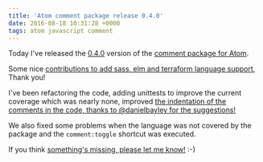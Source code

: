 ```yaml
---
title: 'Atom comment package release 0.4.0'
date: 2016-08-18 10:31:28 +0000
tags: atom javascript comment
---
```

Today I've released the [0.4.0](https://atom.io/packages/comment) version of the [comment package for Atom](https://github.com/javaguirre/comment).

Some nice [contributions to add sass, elm and terraform language support](https://github.com/javaguirre/comment/pulls?q=is%3Apr+is%3Aclosed), Thank you!

I've been refactoring the code, adding unittests to improve the current coverage which was nearly none, improved [the indentation of the comments in the code, thanks to @danielbayley for the suggestions!](https://github.com/javaguirre/comment/issues/25)

We also fixed some problems when the language was not covered by the package and the `comment:toggle` shortcut was executed.

If you think [something's missing, please let me know!](https://github.com/javaguirre/comment/issues) :-)
